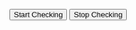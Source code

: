 <!DOCTYPE html>
<html lang="en">
<head>
    <meta charset="UTF-8">
    <meta name="viewport" content="width=device-width, initial-scale=1.0">
    <title>Server Status Checker</title>
</head>
<body>

<button onclick="startChecking()">Start Checking</button>
<button onclick="stopChecking()">Stop Checking</button>

<script src="https://code.jquery.com/jquery-3.6.4.min.js"></script>
<script>
let intervalId;

function checkServerStatus(url) {
    $.ajax({
        url: `https://cors-anywhere.herokuapp.com/${url}`,
        type: 'GET',
        dataType: 'json',
        success: function() {
            console.log(`Server is up: ${url}`);
        },
        error: function() {
            console.error(`Server is down: ${url}`);
        }
    });
}

function startChecking() {
    // Specify the URLs of the servers you want to monitor
    const serverUrls = ['http://example.com', 'http://example2.com'];

    // Set the interval for checking server status (in milliseconds)
    const checkInterval = 5000; // 5 seconds

    // Start checking server status in a loop
    intervalId = setInterval(() => {
        serverUrls.forEach(url => {
            checkServerStatus(url);
        });
    }, checkInterval);

    console.log('Checking started.');
}

function stopChecking() {
    // Stop the loop
    clearInterval(intervalId);

    console.log('Checking stopped.');
}
</script>

</body>
</html>
